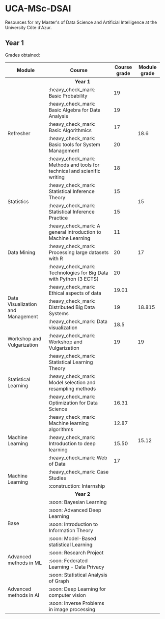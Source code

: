 # UCA-MSc-DSAI

Resources for my Master's of Data Science and Artificial Intelligence at the University Côte d'Azur.

## Year 1
Grades obtained:

<table>
  <thead>
    <!-- <th>Year</th> -->
    <th>Module</th>
    <th>Course</th>
    <th>Course grade</th>
    <th>Module grade</th>
    <!-- <th>Year grade</th> -->
  </thead>
  <tbody>
    <tr>
      <td colspan=4 align=center><strong>Year 1</strong></td>
    </tr>
    <tr>
      <!-- <td rowspan=22>Year 1</td> -->
      <td rowspan=5>Refresher</td>
      <td>:heavy_check_mark: Basic Probability</td>
      <td>19</td>
      <td rowspan=5>18.6</td>
      <!-- <td rowspan=22> </td> -->
    </tr>
    <tr>
      <td>:heavy_check_mark: Basic Algebra for Data Analysis</td>
      <td>19</td>
    </tr>
    <tr>
      <td>:heavy_check_mark: Basic Algorithmics</td>
      <td>17</td>
    </tr>
    <tr>
      <td>:heavy_check_mark: Basic tools for System Management </td>
      <td>20</td>
    </tr>
    <tr>
      <td>:heavy_check_mark: Methods and tools for technical and scienific writing </td>
      <td>18</td>
    </tr>
    <tr>
      <td rowspan=2>Statistics</td>
      <td>:heavy_check_mark: Statistical Inference Theory</td>
      <td>15</td>
      <td rowspan=2>15</td>
    </tr>
    <tr>
      <td>:heavy_check_mark: Statistical Inference Practice</td>
      <td>15</td>
    </tr>
    <tr>
      <td rowspan=3>Data Mining</td>
      <td>:heavy_check_mark: A general introduction to Machine Learning</td>
      <td>11</td>
      <td rowspan=3>17</td>
    </tr>
    <tr>
      <td>:heavy_check_mark: Processing large datasets with R</td>
      <td>20</td>
    </tr>
    <tr>
      <td>:heavy_check_mark: Technologies for Big Data with Python (3 ECTS)</td>
      <td>20</td>
    </tr>
    <tr>
      <td rowspan=3>Data Visualization and Management</td>
      <td>:heavy_check_mark: Ethical aspects of data</td>
      <td>19.01</td>
      <td rowspan=3>18.815</td>
    </tr>
    <tr>
      <td>:heavy_check_mark: Distributed Big Data Systems</td>
      <td>19</td>
    </tr>
    <tr>
      <td>:heavy_check_mark: Data visualization</td>
      <td>18.5</td>
    </tr>
    <tr>
      <td rowspan=1>Workshop and Vulgarization</td>
      <td>:heavy_check_mark: Workshop and Vulgarization</td>
      <td>19</td>
      <td rowspan=1>19</td>
    </tr>
    <tr>
      <td rowspan=3>Statistical Learning</td>
      <td>:heavy_check_mark: Statistical Learning Theory</td>
      <td> </td>
      <td rowspan=3> </td>
    </tr>
    <tr>
      <td>:heavy_check_mark: Model selection and resampling methods</td>
      <td> </td>
    </tr>
    <tr>
      <td>:heavy_check_mark: Optimization for Data Science</td>
      <td> 16.31 </td>
    </tr>
    <tr>
      <td rowspan=3>Machine Learning</td>
      <td>:heavy_check_mark: Machine learning algorithms</td>
      <td>12.87</td>
      <td rowspan=3>15.12</td>
    </tr>
    <tr>
      <td>:heavy_check_mark: Introduction to deep learning</td>
      <td>15.50</td>
    </tr>
    <tr>
      <td>:heavy_check_mark: Web of Data</td>
      <td>17</td>
    </tr>
    <tr>
      <td rowspan=2>Machine Learning</td>
      <td>:heavy_check_mark: Case Studies</td>
      <td> </td>
      <td rowspan=2> </td>
    </tr>
    <tr>
      <td>:construction: Internship</td>
      <td> </td>
    </tr>
    <tr>
      <td colspan=4 align=center><strong>Year 2</strong></td>
    </tr>
    <tr>
      <!-- <td rowspan=9>Year 2</td> -->
      <td rowspan=4>Base</td>
      <td>:soon: Bayesian Learning</td>
      <td> </td>
      <td rowspan=4> </td>
      <!-- <td rowspan=9> </td> -->
    </tr>
    <td>:soon: Advanced Deep Learning</td>
    <td> </td>
    <tr>
      <td>:soon: Introduction to Information Theory</td>
      <td> </td>
    </tr>
    <tr>
      <td>:soon: Model-Based statistical Learning</td>
      <td> </td>
    </tr>
    <tr>
      <td rowspan=2>Advanced methods in ML</td>
      <td>:soon: Research Project</td>
      <td> </td>
      <td rowspan=2> </td>
    </tr>
    <tr>
      <td>:soon: Federated Learning - Data Privacy</td>
      <td> </td>
    </tr>
    <tr>
      <td rowspan=3>Advanced methods in AI</td>
      <td>:soon: Statistical Analysis of Graph</td>
      <td> </td>
      <td rowspan=3> </td>
    </tr>
    <tr>
      <td>:soon: Deep Learning for computer vision</td>
      <td> </td>
    </tr>
    <tr>
      <td>:soon: Inverse Problems in image processing</td>
      <td> </td>
    </tr>
  </tbody>
</table>